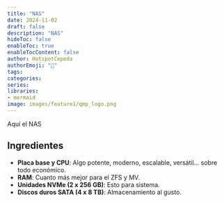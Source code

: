 ```yaml
---
title: "NAS"
date: 2024-11-02
draft: false
description: "NAS"
hideToc: false
enableToc: true
enableTocContent: false
author: HotspotCepeda 
authorEmoji: "🗻"
tags:
categories:
series:
libraries:
- mermaid
image: images/feature1/qmp_logo.png
---
```

Aquí el NAS

## Ingredientes

- **Placa base y CPU**: Algo potente, moderno, escalable, versátil... sobre todo económico.
- **RAM**: Cuanto más mejor para el ZFS y MV.
- **Unidades NVMe (2 x 256 GB)**: Esto para sistema.
- **Discos duros SATA (4 x 8 TB)**: Almacenamiento al gusto.
